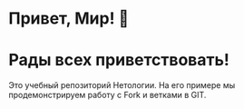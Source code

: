 # Привет, Мир! 👋
# Рады всех приветствовать!

Это учебный репозиторий Нетологии. На его примере мы продемонстрируем работу с Fork и ветками в GIT. 